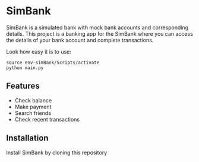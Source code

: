 SimBank
========

SimBank is a simulated bank with mock bank accounts and corresponding details. This project is a banking app for the SimBank where you can access the details of your bank account and complete transactions.

Look how easy it is to use:

    source env-simBank/Scripts/activate
    python main.py

Features
--------

- Check balance
- Make payment
- Search friends
- Check recent transactions

Installation
------------

Install SimBank by cloning this repository

